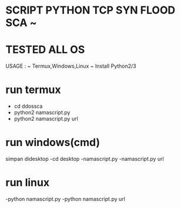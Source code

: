 # SCRIPT PYTHON TCP SYN FLOOD SCA ~
# TESTED ALL OS

USAGE : 
~ Termux,Windows,Linux
~ Install Python2/3

# run termux
- cd ddossca
- python2 namascript.py
- python2 namascript.py url

# run windows(cmd)
simpan didesktop
-cd desktop
-namascript.py
-namascript.py url

# run linux
-python namascript.py
-python namascript.py url
